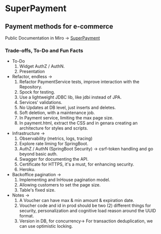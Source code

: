 # SuperPayment

## Payment methods for e-commerce

Public Documentation in Miro -> [SuperPayment](https://miro.com/app/board/uXjVKZyL77I=/?share_link_id=201406842693)

### Trade-offs, To-Do and Fun Facts

* To-Do 
  1. Widget AuthZ / AuthN.
  2. Presentation
* Refactor, endless ->
  1. Refactor PaymentService tests, improve interaction with the Repository. 
  2. Spock for testing.
  3. Use a lightweight JDBC lib, like jdbi instead of JPA. 
  4. Services' validations.
  5. No Updates at DB level, just inserts and deletes.
  6. Soft deletion, with a maintenance job.
  7. In Payment service, limiting the max page size.
  8. In payment.html, extract the CSS and in genara creating an architecture for styles and scripts.
* Infrastructure ->
  1. Observability (metrics, logs, tracing)
  2. Explore rate liming for SpringBoot.
  3. AuthZ / AuthN (SpringBoot Security) -> csrf-token handling and go beyond basic auth.
  4. Swagger for documenting the API.
  5. Certificate for HTTPS, it's a must, for enhancing security.
  6. Heroku.
* Backoffice pagination ->
  1. Implementing and InHouse pagination model.
  2. Allowing customers to set the page size.
  3. Table's fixed size.
* Notes ->
  1. A Voucher can have max & min amount & expiration date.
  2. Voucher code and id in prod should be two (2) different things for security, personalization and cognitive load reason around the UUID format.
  3. Version in DB, for concurrency-> For transaction deduplication, we can use optimistic locking.
